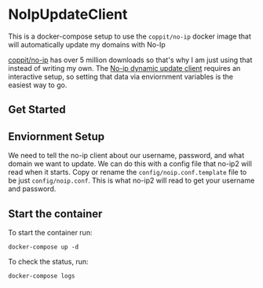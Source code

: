 # NoIpUpdateClient
This is a docker-compose setup to use the `coppit/no-ip` docker image that will automatically update my domains with No-Ip

[coppit/no-ip](https://hub.docker.com/r/coppit/no-ip) has over 5 million downloads so that's why I am just using that instead of writing my own. The [No-ip dynamic update client](https://www.noip.com/download) requires an interactive setup, so setting that data via enviornment variables is the easiest way to go.

## Get Started

## Enviornment Setup

We need to tell the no-ip client about our username, password, and what domain we want to update. We can do this with a config file that no-ip2 will read when it starts. Copy or rename the `config/noip.conf.template` file to be just `config/noip.conf`. This is what no-ip2 will read to get your username and password.

## Start the container

To start the container run:

```
docker-compose up -d
```

To check the status, run:

```
docker-compose logs
```
